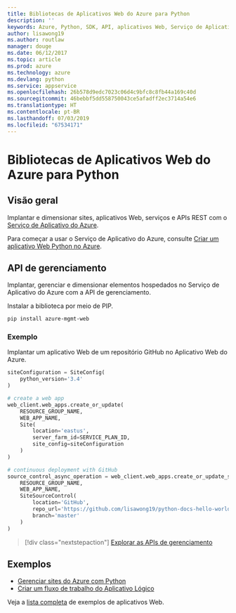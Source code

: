 ```yaml
---
title: Bibliotecas de Aplicativos Web do Azure para Python
description: ''
keywords: Azure, Python, SDK, API, aplicativos Web, Serviço de Aplicativo
author: lisawong19
ms.author: routlaw
manager: douge
ms.date: 06/12/2017
ms.topic: article
ms.prod: azure
ms.technology: azure
ms.devlang: python
ms.service: appservice
ms.openlocfilehash: 26b578d9edc7023c06d4c9bfc8c8fb44a169c40d
ms.sourcegitcommit: 46bebbf5dd558750043ce5afadff2ec3714a54e6
ms.translationtype: HT
ms.contentlocale: pt-BR
ms.lasthandoff: 07/03/2019
ms.locfileid: "67534171"
---
```

# <a name="azure-web-apps-libraries-for-python"></a>Bibliotecas de Aplicativos Web do Azure para Python

## <a name="overview"></a>Visão geral

Implantar e dimensionar sites, aplicativos Web, serviços e APIs REST com o [Serviço de Aplicativo do Azure](/azure/app-service).

Para começar a usar o Serviço de Aplicativo do Azure, consulte [Criar um aplicativo Web Python no Azure](/azure/app-service-web/app-service-web-get-started-python).

## <a name="management-api"></a>API de gerenciamento

Implantar, gerenciar e dimensionar elementos hospedados no Serviço de Aplicativo do Azure com a API de gerenciamento.

Instalar a biblioteca por meio de PIP.

```bash
pip install azure-mgmt-web
```

### <a name="example"></a>Exemplo

Implantar um aplicativo Web de um repositório GitHub no Aplicativo Web do Azure.

```python
siteConfiguration = SiteConfig(
    python_version='3.4'
)

# create a web app
web_client.web_apps.create_or_update(
    RESOURCE_GROUP_NAME,
    WEB_APP_NAME,
    Site(
        location='eastus',
        server_farm_id=SERVICE_PLAN_ID,
        site_config=siteConfiguration
    )
)

# continuous deployment with GitHub
source_control_async_operation = web_client.web_apps.create_or_update_source_control(
    RESOURCE_GROUP_NAME,
    WEB_APP_NAME,
    SiteSourceControl(
        location='GitHub',
        repo_url='https://github.com/lisawong19/python-docs-hello-world',
        branch='master'
    )
)
```

> [!div class="nextstepaction"]
> [Explorar as APIs de gerenciamento](/python/api/overview/azure/webapps/management)

## <a name="samples"></a>Exemplos

* [Gerenciar sites do Azure com Python][1]
* [Criar um fluxo de trabalho do Aplicativo Lógico][2]

Veja a [lista completa](https://azure.microsoft.com/resources/samples/?platform=python&term=web-app) de exemplos de aplicativos Web.

[1]: https://azure.microsoft.com/resources/samples/app-service-web-python-manage
[2]: ../docs-ref-conceptual/python-sdk-azure-samples-logic-app-workflow.md
